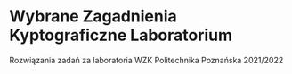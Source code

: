 # Wybrane Zagadnienia Kyptograficzne Laboratorium
Rozwiązania zadań za laboratoria WZK Politechnika Poznańska 2021/2022

